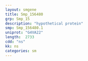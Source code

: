 ```yaml
---
layout: smgene
title: Smp_156480
grp: Smp_15
description: "hypothetical protein"
smp: Smp_156480.1
uniprot: "G4VA22"
length:  2733
cdd: "ns"
kk: ns
categories: sm
---
```

